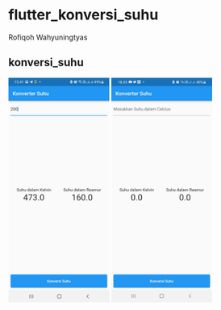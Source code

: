 # flutter_konversi_suhu

Rofiqoh Wahyuningtyas

## konversi_suhu

<img src="images/1.jpeg" alt="konversi_suhu" style="width:200px;"/>
<img src="images/2.jpeg" alt="konversi_suhu" style="width:200px;"/>


